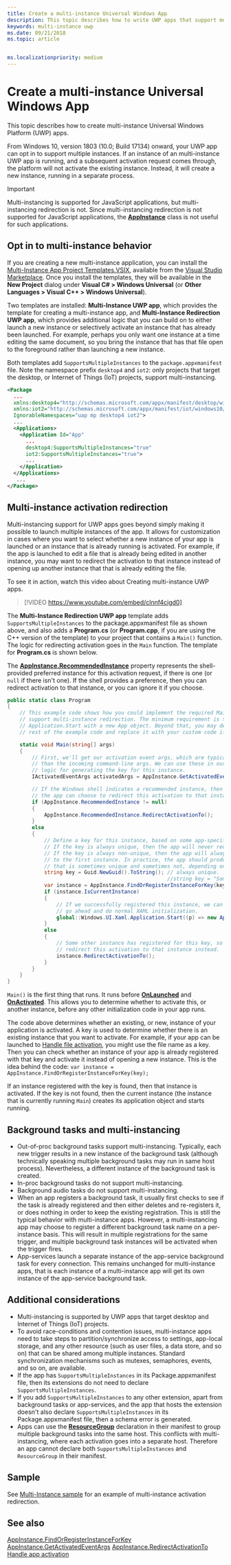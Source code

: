 ```yaml
---
title: Create a multi-instance Universal Windows App
description: This topic describes how to write UWP apps that support multi-instancing.
keywords: multi-instance uwp
ms.date: 09/21/2018
ms.topic: article


ms.localizationpriority: medium
---
```

# Create a multi-instance Universal Windows App

This topic describes how to create multi-instance Universal Windows Platform (UWP) apps.

From Windows 10, version 1803 (10.0; Build 17134) onward, your UWP app can opt in to support multiple instances. If an instance of an multi-instance UWP app is running, and a subsequent activation request comes through, the platform will not activate the existing instance. Instead, it will create a new instance, running in a separate process.

> [!IMPORTANT]
> Multi-instancing is supported for JavaScript applications, but multi-instancing redirection is not. Since multi-instancing redirection is not supported for JavaScript applications, the [**AppInstance**](/uwp/api/windows.applicationmodel.appinstance) class is not useful for such applications.

## Opt in to multi-instance behavior

If you are creating a new multi-instance application, you can install the [Multi-Instance App Project Templates.VSIX](https://marketplace.visualstudio.com/items?itemName=AndrewWhitechapelMSFT.MultiInstanceApps), available from the [Visual Studio Marketplace](https://marketplace.visualstudio.com/). Once you install the templates, they will be available in the **New Project** dialog under **Visual C# > Windows Universal** (or **Other Languages > Visual C++ > Windows Universal**).

Two templates are installed: **Multi-Instance UWP app**, which provides the template for creating a multi-instance app, and **Multi-Instance Redirection UWP app**, which provides additional logic that you can build on to either launch a new instance or selectively activate an instance that has already been launched. For example, perhaps you only want one instance at a time editing the same document, so you bring the instance that has that file open to the foreground rather than launching a new instance.

Both templates add `SupportsMultipleInstances` to the `package.appxmanifest` file. Note the namespace prefix `desktop4` and `iot2`: only projects that target the desktop, or Internet of Things (IoT) projects, support multi-instancing.

```xml
<Package
  ...
  xmlns:desktop4="http://schemas.microsoft.com/appx/manifest/desktop/windows10/4"
  xmlns:iot2="http://schemas.microsoft.com/appx/manifest/iot/windows10/2"  
  IgnorableNamespaces="uap mp desktop4 iot2">
  ...
  <Applications>
    <Application Id="App"
      ...
      desktop4:SupportsMultipleInstances="true"
	  iot2:SupportsMultipleInstances="true">
      ...
    </Application>
  </Applications>
   ...
</Package>
```

## Multi-instance activation redirection

 Multi-instancing support for UWP apps goes beyond simply making it possible to launch multiple instances of the app. It allows for customization in cases where you want to select whether a new instance of your app is launched or an instance that is already running is activated. For example, if the app is launched to edit a file that is already being edited in another instance, you may want to redirect the activation to that instance instead of opening up another instance that  that is already editing the file.

To see it in action, watch this video about Creating multi-instance UWP apps.

> [!VIDEO https://www.youtube.com/embed/clnnf4cigd0]

The **Multi-Instance Redirection UWP app** template adds `SupportsMultipleInstances` to the package.appxmanifest file as shown above, and also adds a **Program.cs** (or **Program.cpp**, if you are using the C++ version of the template) to your project that contains a `Main()` function. The logic for redirecting activation goes in the `Main` function. The template for **Program.cs** is shown below.

The [**AppInstance.RecommendedInstance**](/uwp/api/windows.applicationmodel.appinstance.recommendedinstance) property represents the shell-provided preferred instance for this activation request, if there is one (or `null` if there isn't one). If the shell provides a preference, then you can redirect activation to that instance, or you can ignore it if you choose.

``` csharp
public static class Program
{
    // This example code shows how you could implement the required Main method to
    // support multi-instance redirection. The minimum requirement is to call
    // Application.Start with a new App object. Beyond that, you may delete the
    // rest of the example code and replace it with your custom code if you wish.

    static void Main(string[] args)
    {
        // First, we'll get our activation event args, which are typically richer
        // than the incoming command-line args. We can use these in our app-defined
        // logic for generating the key for this instance.
        IActivatedEventArgs activatedArgs = AppInstance.GetActivatedEventArgs();

        // If the Windows shell indicates a recommended instance, then
        // the app can choose to redirect this activation to that instance instead.
        if (AppInstance.RecommendedInstance != null)
        {
            AppInstance.RecommendedInstance.RedirectActivationTo();
        }
        else
        {
            // Define a key for this instance, based on some app-specific logic.
            // If the key is always unique, then the app will never redirect.
            // If the key is always non-unique, then the app will always redirect
            // to the first instance. In practice, the app should produce a key
            // that is sometimes unique and sometimes not, depending on its own needs.
            string key = Guid.NewGuid().ToString(); // always unique.
                                                    //string key = "Some-App-Defined-Key"; // never unique.
            var instance = AppInstance.FindOrRegisterInstanceForKey(key);
            if (instance.IsCurrentInstance)
            {
                // If we successfully registered this instance, we can now just
                // go ahead and do normal XAML initialization.
                global::Windows.UI.Xaml.Application.Start((p) => new App());
            }
            else
            {
                // Some other instance has registered for this key, so we'll 
                // redirect this activation to that instance instead.
                instance.RedirectActivationTo();
            }
        }
    }
}
```

`Main()` is the first thing that runs. It runs before [**OnLaunched**](https://docs.microsoft.com/uwp/api/windows.ui.xaml.application#Windows_UI_Xaml_Application_OnLaunched_Windows_ApplicationModel_Activation_LaunchActivatedEventArgs_) and [**OnActivated**](https://docs.microsoft.com/uwp/api/windows.ui.xaml.application#Windows_UI_Xaml_Application_OnActivated_Windows_ApplicationModel_Activation_IActivatedEventArgs_). This allows you to determine whether to activate this, or another instance, before any other initialization code in your app runs.

The code above determines whether an existing, or new, instance of your application is activated. A key is used to determine whether there is an existing instance that you want to activate. For example, if your app can be launched to [Handle file activation](https://docs.microsoft.com/windows/uwp/launch-resume/handle-file-activation), you might use the file name as a key. Then you can check whether an instance of your app is already registered with that key and activate it instead of opening a new instance. This is the idea behind the code: `var instance = AppInstance.FindOrRegisterInstanceForKey(key);`

If an instance registered with the key is found, then that instance is activated. If the key is not found, then the current instance (the instance that is currently running `Main`) creates its application object  and starts running.

## Background tasks and multi-instancing

- Out-of-proc background tasks support multi-instancing. Typically, each new trigger results in a new instance of the background task (although technically speaking multiple background tasks may run in same host process). Nevertheless, a different instance of the background task is created.
- In-proc background tasks do not support multi-instancing.
- Background audio tasks do not support multi-instancing.
- When an app registers a background task, it usually first checks to see if the task is already registered and then either deletes and re-registers it, or does nothing in order to keep the existing registration. This is still the typical behavior with multi-instance apps. However, a multi-instancing app may choose to register a different background task name on a per-instance basis. This will result in multiple registrations for the same trigger, and multiple background task instances will be activated when the trigger fires.
- App-services launch a separate instance of the app-service background task for every connection. This remains unchanged for multi-instance apps, that is each instance of a multi-instance app will get its own instance of the  app-service background task. 

## Additional considerations

- Multi-instancing is supported by UWP apps that target desktop and Internet of Things (IoT) projects.
- To avoid race-conditions and contention issues, multi-instance apps need to take steps to partition/synchronize access to settings, app-local storage, and any other resource (such as user files, a data store, and so on) that can be shared among multiple instances. Standard synchronization mechanisms such as mutexes, semaphores, events, and so on, are available.
- If the app has `SupportsMultipleInstances` in its Package.appxmanifest file, then its extensions do not need to declare `SupportsMultipleInstances`. 
- If you add `SupportsMultipleInstances` to any other extension, apart from background tasks or app-services, and the app that hosts the extension doesn't also declare `SupportsMultipleInstances` in its Package.appxmanifest file, then a schema error is generated.
- Apps can use the [**ResourceGroup**](https://docs.microsoft.com/windows/uwp/launch-resume/declare-background-tasks-in-the-application-manifest) declaration in their manifest to group multiple background tasks into the same host. This conflicts with multi-instancing, where each activation goes into a separate host. Therefore an app cannot declare both `SupportsMultipleInstances` and `ResourceGroup` in their manifest.

## Sample

See [Multi-Instance sample](https://github.com/Microsoft/AppModelSamples/tree/master/Samples/BananaEdit) for an example of multi-instance activation redirection.

## See also

[AppInstance.FindOrRegisterInstanceForKey](https://docs.microsoft.com/uwp/api/windows.applicationmodel.appinstance#Windows_ApplicationModel_AppInstance_FindOrRegisterInstanceForKey_System_String_)
[AppInstance.GetActivatedEventArgs](https://docs.microsoft.com/uwp/api/windows.applicationmodel.appinstance#Windows_ApplicationModel_AppInstance_GetActivatedEventArgs)
[AppInstance.RedirectActivationTo](https://docs.microsoft.com/uwp/api/windows.applicationmodel.appinstance#Windows_ApplicationModel_AppInstance_RedirectActivationTo)
[Handle app activation](https://docs.microsoft.com/windows/uwp/launch-resume/activate-an-app)
